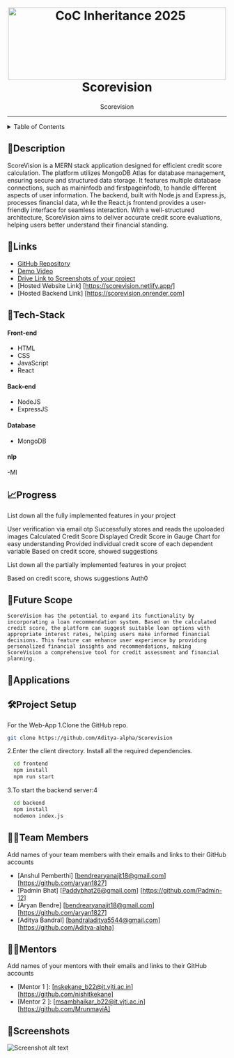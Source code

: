 <h1 align="center">
  <a href="https://github.com/CommunityOfCoders/Inheritance-2024">
    <img src="./Untitled.png" alt="CoC Inheritance 2025" width="500" height="166">
  </a>
  <br>
 Scorevision
</h1>

<div align="center">
   Scorevision
</div>
<hr>

<details>
<summary>Table of Contents</summary>

- [Description](#description)
- [Links](#links)
- [Tech Stack](#tech-stack)
- [Progress](#progress)
- [Future Scope](#future-scope)
- [Applications](#applications)
- [Project Setup](#project-setup)
- [Usage](#usage)
- [Team Members](#team-members)
- [Mentors](#mentors)
- [Screenshots](#screenshots)

</details>

## 📝Description

  ScoreVision is a MERN stack application designed for efficient credit score calculation. The platform utilizes MongoDB Atlas for database management, ensuring secure and structured data storage. It features multiple database connections, such as maininfodb and firstpageinfodb, to handle different aspects of user information. The backend, built with Node.js and Express.js, processes financial data, while the React.js frontend provides a user-friendly interface for seamless interaction. With a well-structured architecture, ScoreVision aims to deliver accurate credit score evaluations, helping users better understand their financial standing.

## 🔗Links

- [GitHub Repository](https://github.com/Aditya-alpha/Scorevision)
- [Demo Video]()
- [Drive Link to Screenshots of your project]()
- [Hosted Website Link] [https://scorevision.netlify.app/]
- [Hosted Backend Link] [https://scorevision.onrender.com]



## 🤖Tech-Stack



#### Front-end
- HTML
- CSS
- JavaScript
- React

#### Back-end
- NodeJS
- ExpressJS

#### Database
- MongoDB

#### nlp
-Ml

## 📈Progress

List down all the fully implemented features in your project

User verification via email otp 
Successfully stores and reads the upoloaded images
Calculated Credit Score
Displayed Credit Score in Gauge Chart for easy understanding
Provided individual credit score of each dependent variable
Based on credit score, showed suggestions


List down all the partially implemented features in your project

Based on credit score, shows suggestions
Auth0

## 🔮Future Scope

    ScoreVision has the potential to expand its functionality by incorporating a loan recommendation system. Based on the calculated credit score, the platform can suggest suitable loan options with appropriate interest rates, helping users make informed financial decisions. This feature can enhance user experience by providing personalized financial insights and recommendations, making ScoreVision a comprehensive tool for credit assessment and financial planning.

## 💸Applications


## 🛠Project Setup

For the Web-App 1.Clone the GitHub repo.
```bash
git clone https://github.com/Aditya-alpha/Scorevision
```
2.Enter the client directory. Install all the required dependencies.
```bash
  cd frontend
  npm install
  npm run start
```

3.To start the backend server:4
```bash
  cd backend
  npm install
  nodemon index.js
```

## 👨‍💻Team Members

Add names of your team members with their emails and links to their GitHub accounts

- [Anshul Pemberthi]  [bendrearyanajit18@gmail.com]  [https://github.com/aryan1827]
- [Padmin Bhat]  [Paddybhat26@gmail.com]  [https://github.com/Padmin-12]
- [Aryan Bendre]  [bendrearyanajit18@gmail.com]  [https://github.com/aryan1827]
- [Aditya Bandral]  [bandraladitya5544@gmail.com]  [https://github.com/Aditya-alpha]

## 👨‍🏫Mentors

Add names of your mentors with their emails and links to their GitHub accounts

- [Mentor 1 ]: [nskekane_b22@it.vjti.ac.in] [https://github.com/nishitkekane] 
- [Mentor 2 ]: [msambhaikar_b22@it.vjti.ac.in] [https://github.com/MrunmayiA]

## 📱Screenshots


![Screenshot alt text]( "screenshot")


